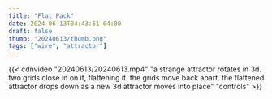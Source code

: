 ```yaml
---
title: "Flat Pack"
date: 2024-06-13T04:43:51-04:00
draft: false
thumb: "20240613/thumb.png"
tags: ["wire", "attractor"]
---
```


{{< cdnvideo "20240613/20240613.mp4" "a strange attractor rotates in 3d. two grids close in on it, flattening it. the grids move back apart. the flattened attractor drops down as a new 3d attractor moves into place" "controls" >}}

